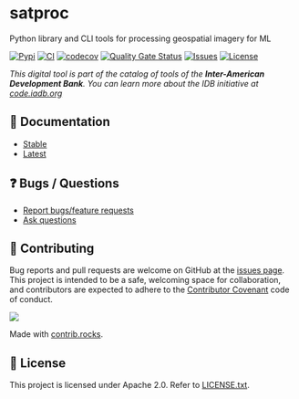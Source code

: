 # satproc

Python library and CLI tools for processing geospatial imagery for ML

[![Pypi](https://img.shields.io/pypi/v/pysatproc.svg)](https://pypi.python.org/pypi/pysatproc)
[![CI](https://github.com/dymaxionlabs/satproc/actions/workflows/ci.yml/badge.svg)](https://github.com/dymaxionlabs/satproc/actions/workflows/ci.yml)
[![codecov](https://codecov.io/gh/dymaxionlabs/satproc/branch/main/graph/badge.svg?token=B0DDIMTDWY)](https://codecov.io/gh/dymaxionlabs/satproc)
[![Quality Gate Status](https://sonarcloud.io/api/project_badges/measure?project=dymaxionlabs_satproc&metric=alert_status)](https://sonarcloud.io/summary/new_code?id=dymaxionlabs_satproc)
[![Issues](https://img.shields.io/github/issues-closed/dymaxionlabs/satproc)](https://github.com/dymaxionlabs/satproc/issues)
[![License](https://img.shields.io/github/license/dymaxionlabs/satproc)](LICENSE.txt)

_This digital tool is part of the catalog of tools of the **Inter-American Development Bank**. You can learn more about the IDB initiative at [code.iadb.org](https://code.iadb.org)_

## :open_book: Documentation

* [Stable](https://satproc.readthedocs.io/en/stable/)
* [Latest](https://satproc.readthedocs.io/en/latest/)

## :question: Bugs / Questions

* [Report bugs/feature requests](https://github.com/dymaxionlabs/satproc/issues)
* [Ask questions](https://github.com/dymaxionlabs/satproc/discussions)

## :handshake: Contributing

Bug reports and pull requests are welcome on GitHub at the [issues
page](https://github.com/dymaxionlabs/satproc). This project is intended to be
a safe, welcoming space for collaboration, and contributors are expected to
adhere to the [Contributor Covenant](http://contributor-covenant.org) code of
conduct.

<a href="https://github.com/dymaxionlabs/satproc/graphs/contributors">
  <img src="https://contrib.rocks/image?repo=dymaxionlabs/satproc" />
</a>

Made with [contrib.rocks](https://contrib.rocks).

## :page_facing_up: License

This project is licensed under Apache 2.0. Refer to [LICENSE.txt](LICENSE.txt).
